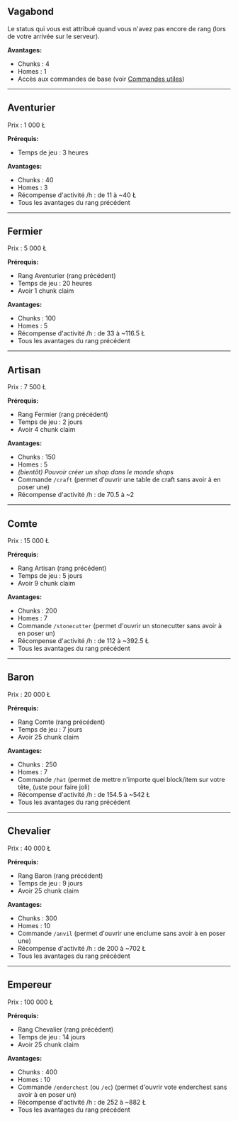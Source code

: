 ## Vagabond
Le status qui vous est attribué quand vous n'avez pas encore de rang (lors de votre arrivée sur le serveur).

**Avantages:**

* Chunks : 4
* Homes : 1 
* Accès aux commandes de base (voir [Commandes utiles](http://localhost:3000/docs/Commandes%20utiles))

---------------------------------------

## Aventurier
Prix : 1 000 Ł

**Prérequis:**

* Temps de jeu : 3 heures

**Avantages:**

* Chunks : 40
* Homes : 3
* Récompense d'activité /h : de 11 à ~40 Ł
* Tous les avantages du rang précédent

---------------------------------------

## Fermier
Prix : 5 000 Ł

**Prérequis:**

* Rang Aventurier (rang précédent)
* Temps de jeu : 20 heures
* Avoir 1 chunk claim

**Avantages:**

* Chunks : 100
* Homes : 5
* Récompense d'activité /h : de 33 à ~116.5 Ł
* Tous les avantages du rang précédent

---------------------------------------

## Artisan
Prix : 7 500 Ł

**Prérequis:**

* Rang Fermier (rang précédent)
* Temps de jeu : 2 jours
* Avoir 4 chunk claim

**Avantages:**

* Chunks : 150
* Homes : 5
* *(bientôt) Pouvoir créer un shop dans le monde shops*
* Commande `/craft` (permet d'ouvrir une table de craft sans avoir à en poser une)
* Récompense d'activité /h : de 70.5 à ~2

---------------------------------------

## Comte
Prix : 15 000 Ł

**Prérequis:**

* Rang Artisan (rang précédent)
* Temps de jeu : 5 jours
* Avoir 9 chunk claim

**Avantages:**

* Chunks : 200
* Homes : 7
* Commande `/stonecutter` (permet d'ouvrir un stonecutter sans avoir à en poser un)
* Récompense d'activité /h : de 112 à ~392.5 Ł
* Tous les avantages du rang précédent

---------------------------------------

## Baron
Prix : 20 000 Ł

**Prérequis:**

* Rang Comte (rang précédent)
* Temps de jeu : 7 jours
* Avoir 25 chunk claim

**Avantages:**

* Chunks : 250
* Homes : 7
* Commande `/hat` (permet de mettre n'importe quel block/item sur votre tête, (uste pour faire joli)
* Récompense d'activité /h : de 154.5 à ~542 Ł
* Tous les avantages du rang précédent

---------------------------------------

## Chevalier
Prix : 40 000 Ł

**Prérequis:**

* Rang Baron (rang précédent)
* Temps de jeu : 9 jours
* Avoir 25 chunk claim

**Avantages:**

* Chunks : 300
* Homes : 10
* Commande `/anvil` (permet d'ouvrir une enclume sans avoir à en poser une)
* Récompense d'activité /h : de 200 à ~702 Ł
* Tous les avantages du rang précédent

---------------------------------------

## Empereur
Prix : 100 000 Ł

**Prérequis:**

* Rang Chevalier (rang précédent)
* Temps de jeu : 14 jours
* Avoir 25 chunk claim

**Avantages:**

* Chunks : 400
* Homes : 10
* Commande `/enderchest` (ou `/ec`) (permet d'ouvrir vote enderchest sans avoir à en poser un)
* Récompense d'activité /h : de 252 à ~882 Ł
* Tous les avantages du rang précédent